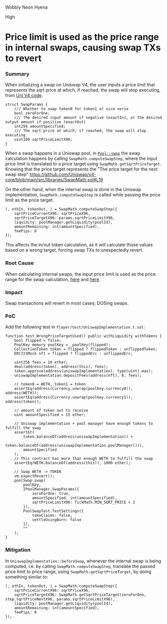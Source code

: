 Wobbly Neon Hyena

High

# Price limit is used as the price range in internal swaps, causing swap TXs to revert

### Summary

When initializing a swap on Uniswap V4, the user inputs a price limit that represents the sqrt price at which, if reached, the swap will stop executing, from [Uni V4 code](https://github.com/Uniswap/v4-core/blob/main/src/interfaces/IPoolManager.sol#L146-L153).
```solidity
struct SwapParams {
    /// Whether to swap token0 for token1 or vice versa
    bool zeroForOne;
    /// The desired input amount if negative (exactIn), or the desired output amount if positive (exactOut)
    int256 amountSpecified;
    /// The sqrt price at which, if reached, the swap will stop executing
    uint160 sqrtPriceLimitX96;
}
```
When a swap happens in a Uniswap pool, in [`Pool::swap`](https://github.com/Uniswap/v4-core/blob/main/src/libraries/Pool.sol#L279-L460) the swap calculation happens by calling `SwapMath.computeSwapStep`, where the input price limit is translated to a price target using `SwapMath.getSqrtPriceTarget`. Knowing that the price target represents the "The price target for the next swap step"
https://github.com/Uniswap/v4-core/blob/main/src/libraries/SwapMath.sol#L19

On the other hand, when the internal swap is done in the Uniswap implementation, `SwapMath.computeSwapStep` is called while passing the price limit as the price target.

```solidity
(, ethIn, tokenOut, ) = SwapMath.computeSwapStep({
    sqrtPriceCurrentX96: sqrtPriceX96,
    sqrtPriceTargetX96: params.sqrtPriceLimitX96,
    liquidity: poolManager.getLiquidity(poolId),
    amountRemaining: int(amountSpecified),
    feePips: 0
});
```

This affects the in/out token calculation, as it will calculate those values based on a wrong target, forcing swap TXs to unexpectedly revert.

### Root Cause

When calculating internal swaps, the input price limit is used as the price range for the swap calculation, [here](https://github.com/sherlock-audit/2024-08-flayer/blob/main/flayer/src/contracts/implementation/UniswapImplementation.sol#L522) and [here](https://github.com/sherlock-audit/2024-08-flayer/blob/main/flayer/src/contracts/implementation/UniswapImplementation.sol#L537).

### Impact

Swap transactions will revert in most cases; DOSing swaps.

### PoC

Add the following test in `flayer/test/UniswapImplementation.t.sol`:

```solidity
function test_WrongPriceTargetUsed() public withLiquidity withTokens {
    bool flipped = false;
    PoolKey memory poolKey = _poolKey(flipped);
    CollectionToken token = flipped ? flippedToken : unflippedToken;
    ERC721Mock nft = flipped ? flippedErc : unflippedErc;

    uint256 fees = 10 ether;
    deal(address(token), address(this), fees);
    token.approve(address(uniswapImplementation), type(uint).max);
    uniswapImplementation.depositFees(address(nft), 0, fees);

    // token0 = WETH, token1 = token
    assertEq(address(Currency.unwrap(poolKey.currency0)), address(WETH));
    assertEq(address(Currency.unwrap(poolKey.currency1)), address(token));

    // amount of token out to receive
    uint amountSpecified = 15 ether;

    // Uniswap implementation + pool manager have enough tokens to fulfill the swap
    assertGt(
        token.balanceOf(address(uniswapImplementation)) +
            token.balanceOf(address(uniswapImplementation.poolManager())),
        amountSpecified
    );
    // This contract has more than enough WETH to fulfill the swap
    assertEq(WETH.balanceOf(address(this)), 1000 ether);

    // Swap WETH -> TOKEN
    vm.expectRevert();
    poolSwap.swap(
        poolKey,
        IPoolManager.SwapParams({
            zeroForOne: true,
            amountSpecified: int(amountSpecified),
            sqrtPriceLimitX96: TickMath.MIN_SQRT_PRICE + 1
        }),
        PoolSwapTest.TestSettings({
            takeClaims: false,
            settleUsingBurn: false
        }),
        ""
    );
}
```

### Mitigation

In `UniswapImplementation::beforeSwap`, whenever the internal swap is being computed, i.e. by calling `SwapMath.computeSwapStep`, translate the passed price limit to price range, using `SwapMath.getSqrtPriceTarget`, by doing something similar to:
```solidity
(, ethIn, tokenOut, ) = SwapMath.computeSwapStep({
    sqrtPriceCurrentX96: sqrtPriceX96,
    sqrtPriceTargetX96: SwapMath.getSqrtPriceTarget(zeroForOne, step.sqrtPriceNextX96, params.sqrtPriceLimitX96),
    liquidity: poolManager.getLiquidity(poolId),
    amountRemaining: int(amountSpecified),
    feePips: 0
});
```